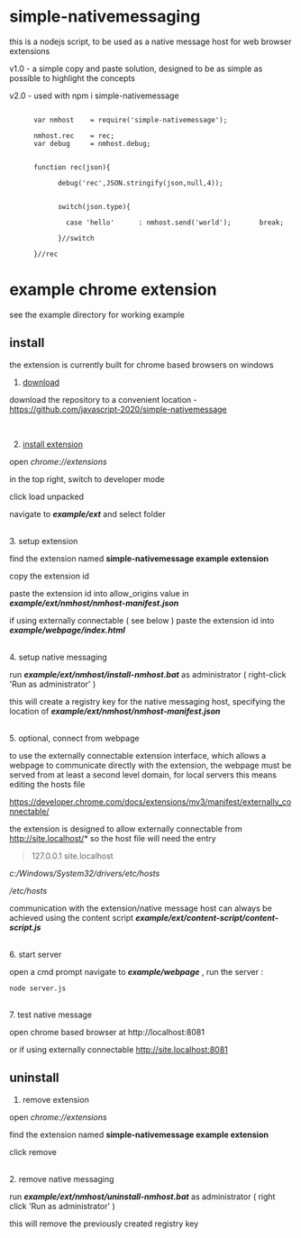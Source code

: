 # simple-nativemessaging

this is a nodejs script, to be used as a native message host for web browser extensions


v1.0  - a simple copy and paste solution, designed to be as simple as possible to highlight 
the concepts

v2.0  - used with npm i simple-nativemessage

```

      var nmhost    = require('simple-nativemessage');
      
      nmhost.rec    = rec;
      var debug     = nmhost.debug;
      
      
      function rec(json){
      
            debug('rec',JSON.stringify(json,null,4));

                                    
            switch(json.type){
            
              case 'hello'      : nmhost.send('world');       break;
              
            }//switch

      }//rec

```





# example chrome extension

see the example directory for working example


## install

the extension is currently built for chrome based browsers on windows

1. <u>download</u>

download the repository to a convenient location - https://github.com/javascript-2020/simple-nativemessage

<br/>

2. <u>install extension</u>

open *chrome://extensions*

in the top right, switch to developer mode

click load unpacked

navigate to ***example/ext*** and select folder


<br/>
3. setup extension

find the extension named **simple-nativemessage example extension**

copy the extension id

paste the extension id into allow_origins value in ***example/ext/nmhost/nmhost-manifest.json***

if using externally connectable ( see below ) paste the extension id into ***example/webpage/index.html***


<br/>
4. setup native messaging

run ***example/ext/nmhost/install-nmhost.bat*** as administrator ( right-click 'Run as administrator' )

this will create a registry key for the native messaging host, specifying the location of ***example/ext/nmhost/nmhost-manifest.json***


<br/>
5. optional, connect from webpage

to use the externally connectable extension interface, which allows a webpage to communicate directly with the extension,
the webpage must be served from at least a second level domain, for local servers this means editing the hosts file

https://developer.chrome.com/docs/extensions/mv3/manifest/externally_connectable/

the extension is designed to allow externally connectable from http://site.localhost/*
so the host file will need the entry

> 127.0.0.1   site.localhost


*c:/Windows/System32/drivers/etc/hosts*

*/etc/hosts*



communication with the extension/native message host can always be achieved using 
the content script ***example/ext/content-script/content-script.js***


<br/>
6. start server

open a cmd prompt
navigate to ***example/webpage*** , run the server :

`node server.js`


<br/>
7. test native message

open chrome based browser at http://localhost:8081

or if using externally connectable http://site.localhost:8081


## uninstall

1. remove extension

open *chrome://extensions*

find the extension named **simple-nativemessage example extension**

click remove


<br/>
2. remove native messaging

run ***example/ext/nmhost/uninstall-nmhost.bat*** as administrator ( right click 'Run as administrator' ) 

this will remove the previously created registry key









